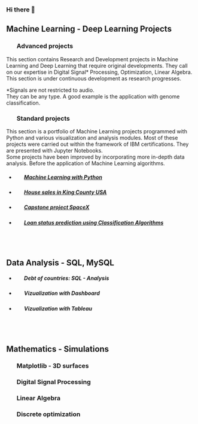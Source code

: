 ### Hi there 👋

## **Machine Learning - Deep Learning Projects**

###  <ul> **Advanced projects** </ul>

This section contains Research and Development projects in Machine Learning and Deep Learning that require original developments. They call on our expertise in Digital Signal* Processing, Optimization, Linear Algebra. <br>
This section is under continuous development as research progresses. <br> 

*Signals are not restricted to audio. <br>
They can be any type. A good example is the application with genome classification.
 



###  <ul> **Standard projects** </ul>

This section is a portfolio of Machine Learning projects programmed with Python and various visualization and analysis modules. Most of these projects were carried out within the framework of IBM certifications. They are presented with Jupyter Notebooks. <br>
  Some projects have been improved by incorporating more in-depth data analysis. Before the application of Machine Learning algorithms.

- ##### <ul> [**Machine Learning with Python**](https://github.com/DrStef/Machine_Learning_with_Python-IBM/blob/main/README.md)


- ##### <ul> [House sales in King County USA](https://github.com/DrStef/House_Sales_in_King_County_USA_IBM/blob/main/README.md)    
 
 
- ##### <ul> [Capstone project SpaceX](https://github.com/DrStef/Applied_Data_Science_Capstone_SpaceX_IBM/blob/main/README.md)                           
- ##### <ul> [Loan status prediction using Classification Algorithms](https://github.com/DrStef/Loan-Status-Prediction-using-Classification-Algorithms_IBM/blob/main/README.md)

<br>
<br>

## **Data Analysis - SQL, MySQL**

- ##### <ul> **Debt of countries: SQL - Analysis**  </ul>

- ##### <ul> **Vizualization with Dashboard** </ul>

- ##### <ul> **Vizualization with Tableau** </ul>
 
<br>
<br>

## **Mathematics - Simulations**

### <ul> **Matplotlib - 3D surfaces**   </ul>  
### <ul> **Digital Signal Processing**   </ul>  
### <ul> **Linear Algebra**   </ul>   
### <ul> **Discrete optimization**   </ul>   













<!--
**DrStef/DrStef** is a ✨ _special_ ✨ repository because its `README.md` (this file) appears on your GitHub profile.

Here are some ideas to get you started:

- 🔭 I’m currently working on ...
- 🌱 I’m currently learning ...
- 👯 I’m looking to collaborate on ...
- 🤔 I’m looking for help with ...
- 💬 Ask me about ...
- 📫 How to reach me: ...
- 😄 Pronouns: ...
- ⚡ Fun fact: ...
-->
